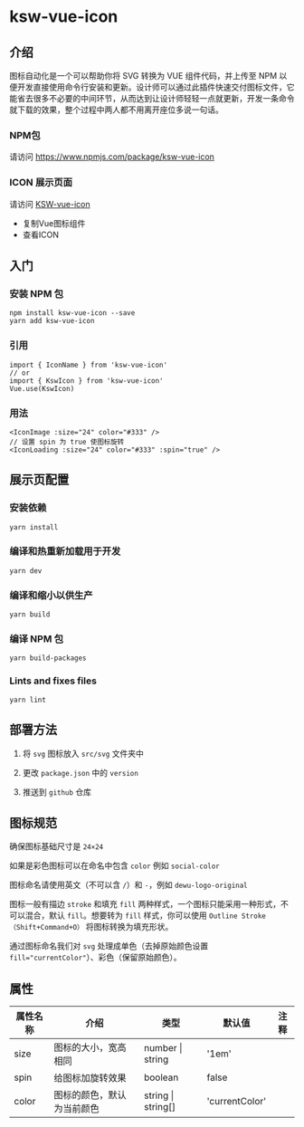 # ksw-vue-icon

## 介绍

图标自动化是一个可以帮助你将 SVG 转换为 VUE 组件代码，并上传至 NPM 以便开发直接使用命令行安装和更新。设计师可以通过此插件快速交付图标文件，它能省去很多不必要的中间环节，从而达到让设计师轻轻一点就更新，开发一条命令就下载的效果，整个过程中两人都不用离开座位多说一句话。

### NPM包
请访问 https://www.npmjs.com/package/ksw-vue-icon

### ICON 展示页面

请访问 [KSW-vue-icon](https://sengoku-f.github.io/KSW-vue-icon/)

- 复制Vue图标组件
- 查看ICON

## 入门

### 安装 NPM 包

```
npm install ksw-vue-icon --save
yarn add ksw-vue-icon
```

### 引用

```
import { IconName } from 'ksw-vue-icon'
// or
import { KswIcon } from 'ksw-vue-icon'
Vue.use(KswIcon)
```

### 用法

```
<IconImage :size="24" color="#333" />
// 设置 spin 为 true 使图标旋转
<IconLoading :size="24" color="#333" :spin="true" />
```

## 展示页配置

### 安装依赖
```
yarn install
```

### 编译和热重新加载用于开发
```
yarn dev
```

### 编译和缩小以供生产
```
yarn build

```

### 编译 NPM 包
```
yarn build-packages

```

### Lints and fixes files
```
yarn lint
```

## 部署方法

1. 将 `svg` 图标放入 `src/svg` 文件夹中

2. 更改 `package.json` 中的 `version`

3. 推送到 `github` 仓库

## 图标规范

确保图标基础尺寸是 `24×24`

如果是彩色图标可以在命名中包含 `color` 例如 `social-color`

图标命名请使用英文（不可以含 `/`）和 `-`，例如 `dewu-logo-original`

图标一般有描边 `stroke` 和填充 `fill` 两种样式，一个图标只能采用一种形式，不可以混合，默认 `fill`。想要转为 `fill` 样式，你可以使用 `Outline Stroke（Shift+Command+O）` 将图标转换为填充形状。

通过图标命名我们对 `svg` 处理成单色（去掉原始颜色设置 `fill="currentColor"`）、彩色（保留原始颜色）。

## 属性
|    属性名称	 | 介绍  | 类型  | 默认值 | 注释 |
| ---------- | --- | --- | --- | --- |
| size | 图标的大小，宽高相同 | number &#124; string |  '1em' |
| spin |  给图标加旋转效果 | boolean | false |
| color |  图标的颜色，默认为当前颜色 | string &#124; string[]|  'currentColor' |
